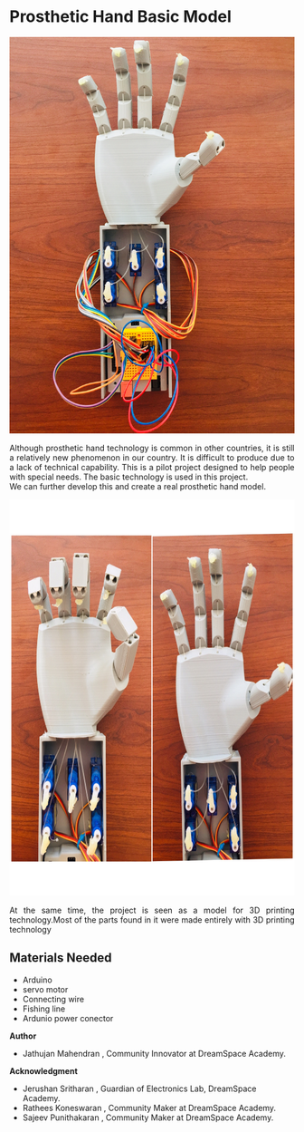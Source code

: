 # Prosthetic Hand Basic Model

<p align="center">
<img src="source/images/img-1.jpg" height="700px" weidth="700px" >
</p>

<p align="justify">
Although prosthetic hand technology is common in other countries, it is still a relatively new phenomenon in our country. It is difficult to produce due to a lack of technical capability. This is a pilot project designed to help people with special needs. The basic technology is used in this project.
<br>
We can further develop this and create a real prosthetic hand model.
</p>

<p align="center">
<img src="source/images/img-2.JPG" height="700px" weidth="700px">
</p>

<p align="justify">
At the same time, the project is seen as a model for 3D printing technology.Most of the parts found in it were made entirely with 3D printing technology
</p>

## Materials Needed
* Arduino
* servo motor
* Connecting wire
* Fishing line
* Ardunio power conector
 

**Author**
 * Jathujan Mahendran , Community Innovator at DreamSpace Academy.

**Acknowledgment**
 * Jerushan Sritharan , Guardian of Electronics Lab, DreamSpace Academy.
 * Rathees Koneswaran ,  Community Maker at DreamSpace Academy. 
 * Sajeev Punithakaran , Community Maker at DreamSpace Academy.
